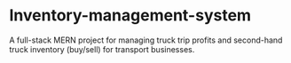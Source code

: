 # Inventory-management-system
A full-stack MERN project for managing truck trip profits and second-hand truck inventory (buy/sell) for transport businesses.
